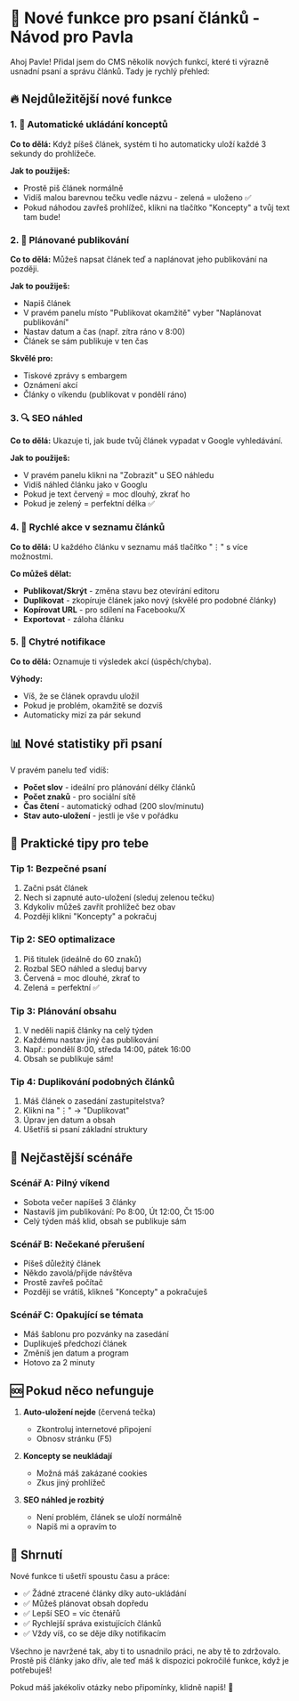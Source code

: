 # 📝 Nové funkce pro psaní článků - Návod pro Pavla

Ahoj Pavle! Přidal jsem do CMS několik nových funkcí, které ti výrazně usnadní psaní a správu článků. Tady je rychlý přehled:

## 🔥 Nejdůležitější nové funkce

### 1. 💾 Automatické ukládání konceptů
**Co to dělá:** Když píšeš článek, systém ti ho automaticky uloží každé 3 sekundy do prohlížeče.

**Jak to použiješ:**
- Prostě piš článek normálně
- Vidíš malou barevnou tečku vedle názvu - zelená = uloženo ✅
- Pokud náhodou zavřeš prohlížeč, klikni na tlačítko "Koncepty" a tvůj text tam bude!

### 2. 📅 Plánované publikování
**Co to dělá:** Můžeš napsat článek teď a naplánovat jeho publikování na později.

**Jak to použiješ:**
- Napiš článek
- V pravém panelu místo "Publikovat okamžitě" vyber "Naplánovat publikování"
- Nastav datum a čas (např. zítra ráno v 8:00)
- Článek se sám publikuje v ten čas

**Skvělé pro:**
- Tiskové zprávy s embargem
- Oznámení akcí
- Články o víkendu (publikovat v pondělí ráno)

### 3. 🔍 SEO náhled
**Co to dělá:** Ukazuje ti, jak bude tvůj článek vypadat v Google vyhledávání.

**Jak to použiješ:**
- V pravém panelu klikni na "Zobrazit" u SEO náhledu
- Vidíš náhled článku jako v Googlu
- Pokud je text červený = moc dlouhý, zkrať ho
- Pokud je zelený = perfektní délka ✅

### 4. 🎯 Rychlé akce v seznamu článků
**Co to dělá:** U každého článku v seznamu máš tlačítko "⋮" s více možnostmi.

**Co můžeš dělat:**
- **Publikovat/Skrýt** - změna stavu bez otevírání editoru
- **Duplikovat** - zkopíruje článek jako nový (skvělé pro podobné články)
- **Kopírovat URL** - pro sdílení na Facebooku/X
- **Exportovat** - záloha článku

### 5. 🔔 Chytré notifikace
**Co to dělá:** Oznamuje ti výsledek akcí (úspěch/chyba).

**Výhody:**
- Víš, že se článek opravdu uložil
- Pokud je problém, okamžitě se dozvíš
- Automaticky mizí za pár sekund

## 📊 Nové statistiky při psaní

V pravém panelu teď vidíš:
- **Počet slov** - ideální pro plánování délky článků
- **Počet znaků** - pro sociální sítě
- **Čas čtení** - automatický odhad (200 slov/minutu)
- **Stav auto-uložení** - jestli je vše v pořádku

## 🚀 Praktické tipy pro tebe

### Tip 1: Bezpečné psaní
1. Začni psát článek
2. Nech si zapnuté auto-uložení (sleduj zelenou tečku)
3. Kdykoliv můžeš zavřít prohlížeč bez obav
4. Později klikni "Koncepty" a pokračuj

### Tip 2: SEO optimalizace
1. Piš titulek (ideálně do 60 znaků)
2. Rozbal SEO náhled a sleduj barvy
3. Červená = moc dlouhé, zkrať to
4. Zelená = perfektní ✅

### Tip 3: Plánování obsahu
1. V neděli napiš články na celý týden
2. Každému nastav jiný čas publikování
3. Např.: pondělí 8:00, středa 14:00, pátek 16:00
4. Obsah se publikuje sám!

### Tip 4: Duplikování podobných článků
1. Máš článek o zasedání zastupitelstva?
2. Klikni na "⋮" → "Duplikovat"
3. Úprav jen datum a obsah
4. Ušetříš si psaní základní struktury

## 🎯 Nejčastější scénáře

### Scénář A: Pilný víkend
- Sobota večer napíšeš 3 články
- Nastavíš jim publikování: Po 8:00, Út 12:00, Čt 15:00
- Celý týden máš klid, obsah se publikuje sám

### Scénář B: Nečekané přerušení
- Píšeš důležitý článek
- Někdo zavolá/přijde návštěva
- Prostě zavřeš počítač
- Později se vrátíš, klikneš "Koncepty" a pokračuješ

### Scénář C: Opakující se témata
- Máš šablonu pro pozvánky na zasedání
- Duplikuješ předchozí článek
- Změníš jen datum a program
- Hotovo za 2 minuty

## 🆘 Pokud něco nefunguje

1. **Auto-uložení nejde** (červená tečka)
   - Zkontroluj internetové připojení
   - Obnosv stránku (F5)

2. **Koncepty se neukládají**
   - Možná máš zakázané cookies
   - Zkus jiný prohlížeč

3. **SEO náhled je rozbitý**
   - Není problém, článek se uloží normálně
   - Napiš mi a opravím to

## 🎉 Shrnutí

Nové funkce ti ušetří spoustu času a práce:
- ✅ Žádné ztracené články díky auto-ukládání
- ✅ Můžeš plánovat obsah dopředu
- ✅ Lepší SEO = víc čtenářů
- ✅ Rychlejší správa existujících článků
- ✅ Vždy víš, co se děje díky notifikacím

Všechno je navržené tak, aby ti to usnadnilo práci, ne aby tě to zdržovalo. Prostě piš články jako dřív, ale teď máš k dispozici pokročilé funkce, když je potřebuješ!

Pokud máš jakékoliv otázky nebo připomínky, klidně napiš! 🚀
